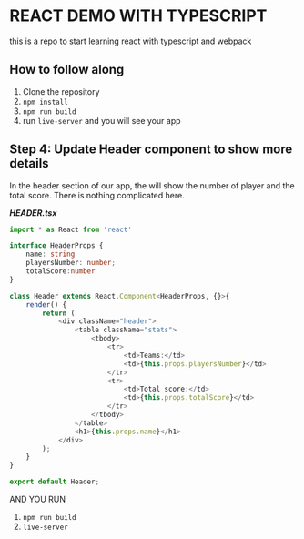 # REACT DEMO WITH TYPESCRIPT
this is a repo to start learning react with typescript and webpack

## How to follow along
1. Clone the repository
2. `npm install`
3. `npm run build `
4. run `live-server` and you will see your app

## Step 4: Update Header component to show more details

In the header section of our app, the will show the number of player and the total score. 
There is nothing complicated here.

***HEADER.tsx***

```typescript
import * as React from 'react'

interface HeaderProps {
    name: string
    playersNumber: number;
    totalScore:number
}

class Header extends React.Component<HeaderProps, {}>{
    render() {
        return (
            <div className="header">
                <table className="stats">
                    <tbody>
                        <tr>
                            <td>Teams:</td>
                            <td>{this.props.playersNumber}</td>
                        </tr>
                        <tr>
                            <td>Total score:</td>
                            <td>{this.props.totalScore}</td>
                        </tr>
                    </tbody>
                </table>
                <h1>{this.props.name}</h1>
            </div>
        );
    }
}

export default Header;
```

AND YOU RUN 
1. `npm run build`
2. `live-server`